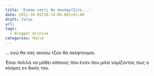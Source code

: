 ```yaml
---
title: 'Ενόσω εσείς θα σαυλαρίζετε...'
date: 2011-10-05T20:14:00.001+01:00
draft: false
url: 
tags:
  - Blogger Archive
categories: Παλιά
---
```


... εγώ θα σας ακούω τζιαι θα σκέφτουμαι.  
  
Έσιει πολλά να μάθει κάποιος που έναν που μιλά νομίζοντας πως ο κόσμος εν δικός του.
